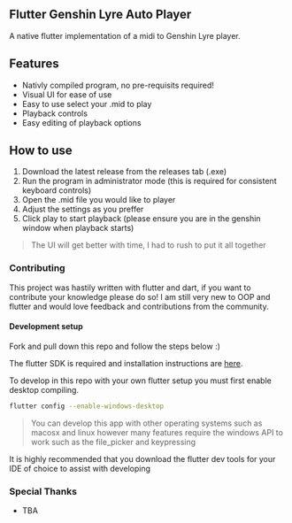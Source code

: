 ## Flutter Genshin Lyre Auto Player

A native flutter implementation of a midi to Genshin Lyre player.

## Features

- Nativly compiled program, no pre-requisits required!
- Visual UI for ease of use
- Easy to use select your .mid to play
- Playback controls
- Easy editing of playback options

## How to use

1. Download the latest release from the releases tab (.exe)
2. Run the program in administrator mode (this is required for consistent keyboard controls)
3. Open the .mid file you would like to player
4. Adjust the settings as you preffer
5. Click play to start playback (please ensure you are in the genshin window when playback starts)

> The UI will get better with time, I had to rush to put it all together

### Contributing

This project was hastily written with flutter and dart, if you want to contribute your knowledge please do so! I am still very new to OOP and flutter and would love feedback and contributions from the community.

#### Development setup

Fork and pull down this repo and follow the steps below :)

The flutter SDK is required and installation instructions are [here](https://flutter.dev/docs/get-started/install).

To develop in this repo with your own flutter setup you must first enable desktop compiling.

```bash
flutter config --enable-windows-desktop
```

> You can develop this app with other operating systems such as macosx and linux however many features require the windows API to work such as the file_picker and keypressing

It is highly recommended that you download the flutter dev tools for your IDE of choice to assist with developing

### Special Thanks

- TBA
